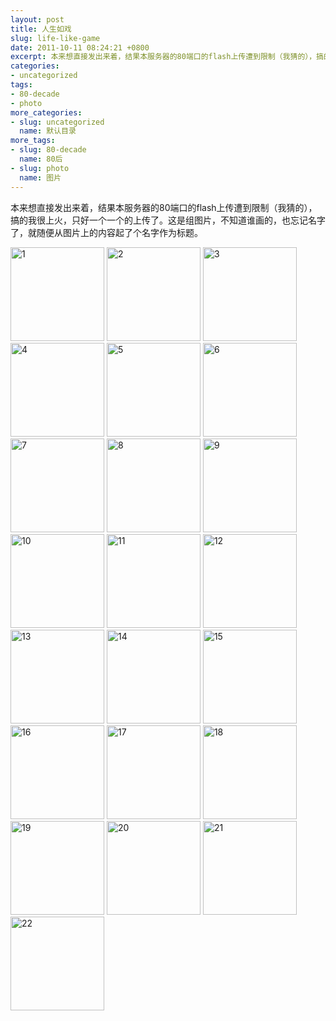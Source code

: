```yaml
---
layout: post
title: 人生如戏
slug: life-like-game
date: 2011-10-11 08:24:21 +0800
excerpt: 本来想直接发出来着，结果本服务器的80端口的flash上传遭到限制（我猜的），搞的我很上火，只好一个一个的上传了。这是组图片，不知道谁画的，也忘记名字了，就随便从图片上的内容起了个名字作为标题。
categories:
- uncategorized
tags:
- 80-decade
- photo
more_categories:
- slug: uncategorized
  name: 默认目录
more_tags:
- slug: 80-decade
  name: 80后
- slug: photo
  name: 图片
---
```


本来想直接发出来着，结果本服务器的80端口的flash上传遭到限制（我猜的），搞的我很上火，只好一个一个的上传了。这是组图片，不知道谁画的，也忘记名字了，就随便从图片上的内容起了个名字作为标题。

<img width="150" height="150" src="http://dobila.info/wp-content/uploads/2011/10/1-150x150.jpg" class="attachment-thumbnail" alt="1" title="1">

<img width="150" height="150" src="http://dobila.info/wp-content/uploads/2011/10/2-150x150.jpg" class="attachment-thumbnail" alt="2" title="2">

<img width="150" height="150" src="http://dobila.info/wp-content/uploads/2011/10/3-150x150.jpg" class="attachment-thumbnail" alt="3" title="3">

<img width="150" height="150" src="http://dobila.info/wp-content/uploads/2011/10/4-150x150.jpg" class="attachment-thumbnail" alt="4" title="4">

<img width="150" height="150" src="http://dobila.info/wp-content/uploads/2011/10/5-150x150.jpg" class="attachment-thumbnail" alt="5" title="5">

<img width="150" height="150" src="http://dobila.info/wp-content/uploads/2011/10/6-150x150.jpg" class="attachment-thumbnail" alt="6" title="6">

<img width="150" height="150" src="http://dobila.info/wp-content/uploads/2011/10/7-150x150.jpg" class="attachment-thumbnail" alt="7" title="7">

<img width="150" height="150" src="http://dobila.info/wp-content/uploads/2011/10/8-150x150.jpg" class="attachment-thumbnail" alt="8" title="8">

<img width="150" height="150" src="http://dobila.info/wp-content/uploads/2011/10/9-150x150.jpg" class="attachment-thumbnail" alt="9" title="9">

<img width="150" height="150" src="http://dobila.info/wp-content/uploads/2011/10/10-150x150.jpg" class="attachment-thumbnail" alt="10" title="10">

<img width="150" height="150" src="http://dobila.info/wp-content/uploads/2011/10/11-150x150.jpg" class="attachment-thumbnail" alt="11" title="11">

<img width="150" height="150" src="http://dobila.info/wp-content/uploads/2011/10/12-150x150.jpg" class="attachment-thumbnail" alt="12" title="12">

<img width="150" height="150" src="http://dobila.info/wp-content/uploads/2011/10/13-150x150.jpg" class="attachment-thumbnail" alt="13" title="13">

<img width="150" height="150" src="http://dobila.info/wp-content/uploads/2011/10/14-150x150.jpg" class="attachment-thumbnail" alt="14" title="14">

<img width="150" height="150" src="http://dobila.info/wp-content/uploads/2011/10/15-150x150.jpg" class="attachment-thumbnail" alt="15" title="15">

<img width="150" height="150" src="http://dobila.info/wp-content/uploads/2011/10/16-150x150.jpg" class="attachment-thumbnail" alt="16" title="16">

<img width="150" height="150" src="http://dobila.info/wp-content/uploads/2011/10/17-150x150.jpg" class="attachment-thumbnail" alt="17" title="17">

<img width="150" height="150" src="http://dobila.info/wp-content/uploads/2011/10/18-150x150.jpg" class="attachment-thumbnail" alt="18" title="18">

<img width="150" height="150" src="http://dobila.info/wp-content/uploads/2011/10/19-150x150.jpg" class="attachment-thumbnail" alt="19" title="19">

<img width="150" height="150" src="http://dobila.info/wp-content/uploads/2011/10/20-150x150.jpg" class="attachment-thumbnail" alt="20" title="20">

<img width="150" height="150" src="http://dobila.info/wp-content/uploads/2011/10/21-150x150.jpg" class="attachment-thumbnail" alt="21" title="21">

<img width="150" height="150" src="http://dobila.info/wp-content/uploads/2011/10/22-150x150.jpg" class="attachment-thumbnail" alt="22" title="22">


